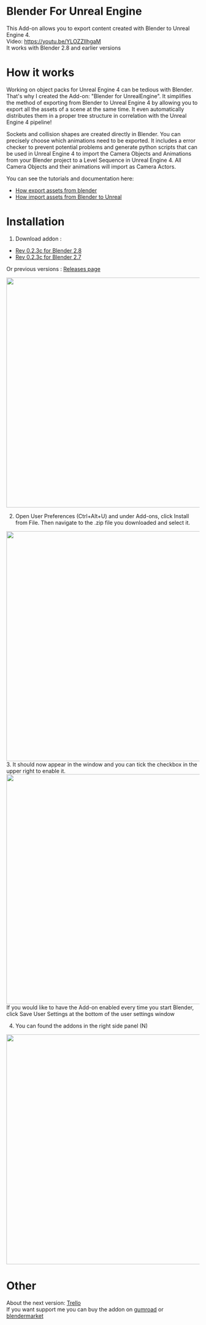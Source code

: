 # Blender For Unreal Engine
This Add-on allows you to export content created with Blender to Unreal Engine 4. 
</br>Video: https://youtu.be/YLOZZIlhgaM
</br>It works with Blender 2.8 and earlier versions

# How it works
Working on object packs for Unreal Engine 4 can be tedious with Blender. That's why I created the Add-on: "Blender for UnrealEngine". It simplifies the method of exporting from Blender to Unreal Engine 4 by allowing you to export all the assets of a scene at the same time. It even automatically distributes them in a proper tree structure in correlation with the Unreal Engine 4 pipeline!

Sockets and collision shapes are created directly in Blender.
You can precisely choose which animations need to be exported.
It includes a error checker to prevent potential problems and generate python scripts that can be used in Unreal Engine 4 to import the Camera Objects and Animations from your Blender project to a Level Sequence in Unreal Engine 4. All Camera Objects and their animations will import as Camera Actors.

You can see the tutorials and documentation here:
  - [How export assets from blender](https://github.com/xavier150/Blender-For-UnrealEngine-Addons/blob/master/Tuto/How%20export%20assets%20from%20Blender.md) </br>
  - [How import assets from Blender to Unreal](https://github.com/xavier150/Blender-For-UnrealEngine-Addons/blob/master/Tuto/How%20import%20assets%20from%20Blender%20to%20Unreal.md)

# Installation
1. Download addon :
- [Rev 0.2.3c for Blender 2.8](https://github.com/xavier150/Blender-For-UnrealEngine-Addons/releases/download/v.0.2.3c/blender-for-unrealengin_2.8.zip) 
- [Rev 0.2.3c for Blender 2.7](https://github.com/xavier150/Blender-For-UnrealEngine-Addons/releases/download/v.0.2.3c/blender-for-unrealengin_2.7.zip)

Or previous versions : [Releases page](https://github.com/xavier150/Blender-For-UnrealEngine-Addons/releases)

<img src="https://github.com/xavier150/Blender-For-UnrealEngine-Addons/blob/master/Tuto/DownloadScreen1.jpg" width="600">

2. Open User Preferences (Ctrl+Alt+U) and under Add-ons, click Install from File. Then navigate to the .zip file you downloaded and select it.
<img src="https://github.com/xavier150/Blender-For-UnrealEngine-Addons/blob/master/Tuto/InstallationScreen1.jpg" width="600">
3. It should now appear in the window and you can tick the checkbox in the upper right to enable it.
<img src="https://github.com/xavier150/Blender-For-UnrealEngine-Addons/blob/master/Tuto/InstallationScreen2.jpg" width="600">
If you would like to have the Add-on enabled every time you start Blender, click Save User Settings at the bottom of the user settings window

4. You can found the addons in the right side panel (N)
<img src="https://github.com/xavier150/Blender-For-UnrealEngine-Addons/blob/master/Tuto/InstallationScreen3.jpg" width="600">


# Other
About the next version: [Trello](https://trello.com/c/P2hjPAdZ/38-blender-for-unreal-engine-addon-24) </br>
If you want support me you can buy the addon on [gumroad](https://gumroad.com/l/blenreal) or [blendermarket](https://blendermarket.com/products/blender-for-unreal-engine)
